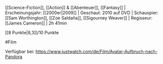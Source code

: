[[Science-Fiction]], [[Action]] & [[Abenteuer]], [[Fantasy]] | Erscheinungsjahr: [[2000er|2009]] | Geschaut: 2010 auf DVD | Schauspier: [[Sam Worthington]], [[Zoe Saldaña]], [[Sigourney Weaver]] | Regisseur: [[James Cameron]] | 2h 41min

[[8 Punkte|8,3]]/10 Punkte


#Film 

Verfügbar bei: https://www.justwatch.com/de/Film/Avatar-Aufbruch-nach-Pandora
